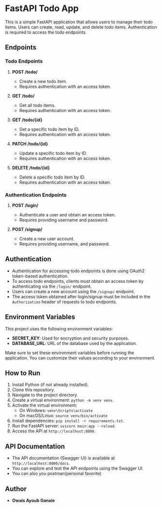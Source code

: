 # FastAPI Todo App

This is a simple FastAPI application that allows users to manage their todo items. Users can create, read, update, and delete todo items. Authentication is required to access the todo endpoints.

## Endpoints

### Todo Endpoints

1. **POST /todo/**

   - Create a new todo item.
   - Requires authentication with an access token.

2. **GET /todo/**

   - Get all todo items.
   - Requires authentication with an access token.

3. **GET /todo/{id}**

   - Get a specific todo item by ID.
   - Requires authentication with an access token.

4. **PATCH /todo/{id}**

   - Update a specific todo item by ID.
   - Requires authentication with an access token.

5. **DELETE /todo/{id}**
   - Delete a specific todo item by ID.
   - Requires authentication with an access token.

### Authentication Endpoints

1. **POST /login/**

   - Authenticate a user and obtain an access token.
   - Requires providing username and password.

2. **POST /signup/**
   - Create a new user account.
   - Requires providing username, and password.

## Authentication

- Authentication for accessing todo endpoints is done using OAuth2 token-based authentication.
- To access todo endpoints, clients must obtain an access token by authenticating via the `/login/` endpoint.
- Users can create a new account using the `/signup/` endpoint.
- The access token obtained after login/signup must be included in the `Authorization` header of requests to todo endpoints.

## Environment Variables

This project uses the following environment variables:

- **SECRET_KEY**: Used for encryption and security purposes.
- **DATABASE_URL**: URL of the database used by the application.

Make sure to set these environment variables before running the application. You can customize their values according to your environment.

## How to Run

1. Install Python (if not already installed).
2. Clone this repository.
3. Navigate to the project directory.
4. Create a virtual environment: `python -m venv venv`.
5. Activate the virtual environment:
   - On Windows: `venv\Scripts\activate`
   - On macOS/Linux: `source venv/bin/activate`
6. Install dependencies: `pip install -r requirements.txt`.
7. Run the FastAPI server: `uvicorn main:app --reload`.
8. Access the API at `http://localhost:8000`.

## API Documentation

- The API documentation (Swagger UI) is available at `http://localhost:8000/docs`.
- You can explore and test the API endpoints using the Swagger UI.
- You can also you postman(personal favorite)

## Author

- **Owais Ayoub Ganaie**
